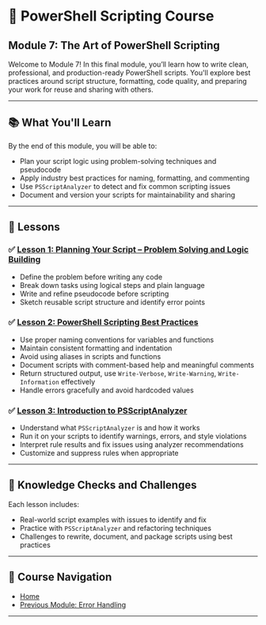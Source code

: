 # 🧩 PowerShell Scripting Course

## Module 7: The Art of PowerShell Scripting

Welcome to Module 7! In this final module, you’ll learn how to write clean, professional, and production-ready PowerShell scripts. You'll explore best practices around script structure, formatting, code quality, and preparing your work for reuse and sharing with others.

---

## 📚 What You'll Learn

By the end of this module, you will be able to:

* Plan your script logic using problem-solving techniques and pseudocode
* Apply industry best practices for naming, formatting, and commenting
* Use `PSScriptAnalyzer` to detect and fix common scripting issues
* Document and version your scripts for maintainability and sharing

---

## 📖 Lessons

### ✅ [Lesson 1: Planning Your Script – Problem Solving and Logic Building](1.Planning.md)

* Define the problem before writing any code
* Break down tasks using logical steps and plain language
* Write and refine pseudocode before scripting
* Sketch reusable script structure and identify error points

### ✅ [Lesson 2: PowerShell Scripting Best Practices](2.Best_Practices.md)

* Use proper naming conventions for variables and functions
* Maintain consistent formatting and indentation
* Avoid using aliases in scripts and functions
* Document scripts with comment-based help and meaningful comments
* Return structured output, use `Write-Verbose`, `Write-Warning`, `Write-Information` effectively
* Handle errors gracefully and avoid hardcoded values

### ✅ [Lesson 3: Introduction to PSScriptAnalyzer](3.PSScriptAnalyzer.md)

* Understand what `PSScriptAnalyzer` is and how it works
* Run it on your scripts to identify warnings, errors, and style violations
* Interpret rule results and fix issues using analyzer recommendations
* Customize and suppress rules when appropriate

---

## 🧠 Knowledge Checks and Challenges

Each lesson includes:

* Real-world script examples with issues to identify and fix
* Practice with `PSScriptAnalyzer` and refactoring techniques
* Challenges to rewrite, document, and package scripts using best practices

---

## 📂 Course Navigation

* [Home](./README.md)
* [Previous Module: Error Handling](../7_External_data/README.md)
---
